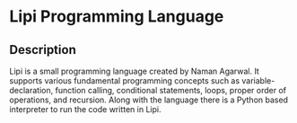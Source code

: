 # Lipi Programming Language

## Description
Lipi is a small programming language created by Naman Agarwal. It supports various fundamental programming concepts such as variable-declaration, function calling, conditional statements, loops, proper order of operations, and recursion. Along with the language there is a Python based interpreter to run the code written in Lipi.
